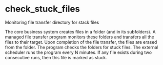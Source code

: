 # check_stuck_files
Monitoring file transfer directory for stack files

The core business system creates files in a folder (and in its subfolders). A managed file transfer program monitors these folders and transfers all the files to their target. Upon completion of the file transfer, the files are erased from the folder.
The program checks the folders for stuck files.
The external scheduler runs the program every N minutes. If any file exists during two consecutive runs, then this file is marked as stuck. 
